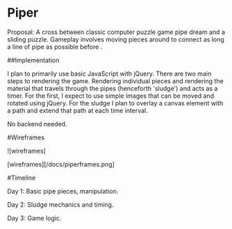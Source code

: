# Piper

Proposal: A cross between classic computer puzzle game pipe dream and a sliding puzzle. Gameplay involves moving pieces around to connect as long a line of pipe as possible before .

##Implementation

I plan to primarily use basic JavaScript with jQuery. There are two main steps to rendering the game. Rendering individual pieces and rendering the material that travels through the pipes (henceforth 'sludge') and acts as a timer. For the first, I expect to use simple images that can be moved and rotated using jQuery. For the sludge I plan to overlay a canvas element with a path and extend that path at each time interval.

No backend needed.

#Wireframes

![wireframes]

[wireframes][/docs/piperframes.png]

#Timeline

Day 1: Basic pipe pieces, manipulation.

Day 2: Sludge mechanics and timing.

Day 3: Game logic.
